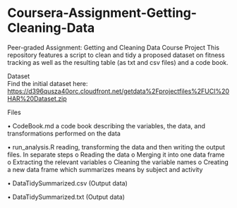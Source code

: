# Coursera-Assignment-Getting-Cleaning-Data

Peer-graded Assignment: Getting and Cleaning Data Course Project
This repository features a script to clean and tidy a proposed dataset on fitness tracking as well as the resulting table (as txt and csv files) and a code book.

Dataset  
Find the initial dataset here: https://d396qusza40orc.cloudfront.net/getdata%2Fprojectfiles%2FUCI%20HAR%20Dataset.zip 

Files  

•	CodeBook.md a code book describing the variables, the data, and transformations performed on the data

•	run_analysis.R reading, transforming the data and then writing the output files. In separate steps
  o	Reading the data
  o	Merging it into one data frame
  o	Extracting the relevant variables
  o	Cleaning the variable names
  o	Creating a new data frame which summarizes means by subject and activity

•	DataTidySummarized.csv (Output data)

•	DataTidySummarized.txt (Output data)
